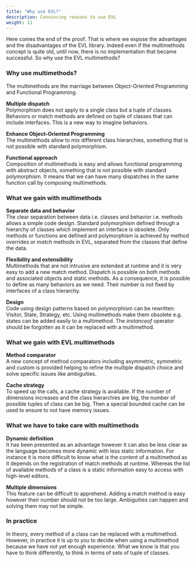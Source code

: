 ```yaml
---
title: "Why use EVL?"
description: Convincing reasons to use EVL
weight: 11
---
```


Here comes the end of the proof. That is where we expose the advantages and the disadvantages of the EVL library. 
Indeed even if the multimethods concept is quite old, until now, there is no implementation that became successful. So why use the EVL multimethods?

### Why use multimethods?

The multimethods are the marriage between Object-Oriented Programming and Functional Programming.

**Multiple dispatch**  
	Polymorphism does not apply to a single class but a tuple of classes.
	Behaviors or match methods are defined on tuple of classes that can include interfaces. This is a new way to imagine behaviors. 

**Enhance Object-Oriented Programming**  
	The multimethods allow to mix different class hierarchies, something that is not possible with standard polymorphism.

**Functional approach**  
	Composition of multimethods is easy and allows functional programming with abstract objects, something that is not possible with standard polymorphism.
	It means that we can have many dispatches in the same function call by composing multimethods.

### What we gain with multimethods

**Separate data and behavior**  
	The clear separation between data i.e. classes and behavior i.e. methods allows a simple code design.
	Standard polymorphism defined through a hierarchy of classes which implement an interface is obsolete.
	Only methods or functions are defined and polymorphism is achieved by method overrides or *match* methods in EVL, separated from the classes that define the data.

**Flexibility and extensibility**  
	Multimethods that are not intrusive are extended at runtime and it is very easy to add a new match method.
	Dispatch is possible on both methods and associated objects and static methods.
	As a consequence, it is possible to define as many behaviors as we need. Their number is not fixed by interfaces of a class hierarchy.
	
**Design**  
	Code using design patterns based on polymorphism can be rewritten: Visitor, State, Strategy, etc. 
	Using multimethods make them obsolete e.g. states can be added easily to a multimethod.
	The *instanceof* operator should be forgotten as it can be replaced with a multimethod.
	
### What we gain with EVL multimethods	

**Method comparator**  
	A new concept of method comparators including asymmetric, symmetric and custom is provided helping to refine the multiple dispatch choice and solve specific issues like ambiguities. 
	
**Cache strategy**  
	To speed up the calls, a cache strategy is available. If the number of dimensions increases and the class hierarchies are big, the number of possible tuples of class can be big.
	Then a special bounded cache can be used to ensure to not have memory issues.	

### What we have to take care with multimethods

**Dynamic definition**  
	It has been presented as an advantage however it can also be less clear as the language becomes more dynamic with less static information.
	For instance it is more difficult to know what is the content of a multimethod as it depends on the registration of match methods at runtime.
	Whereas the list of available methods of a class is a static information easy to access with high-level editors.
			
**Multiple dimensions**  
	This feature can be difficult to apprehend. Adding a match method is easy however their number should not be too large.
	Ambiguities can happen and solving them may not be simple.

### In practice

In theory, every method of a class can be replaced with a multimethod.
However, in practice it is up to you to decide when using a multimethod because we have not yet enough experience.
What we know is that you have to think differently, to think in terms of sets of tuple of classes. 
